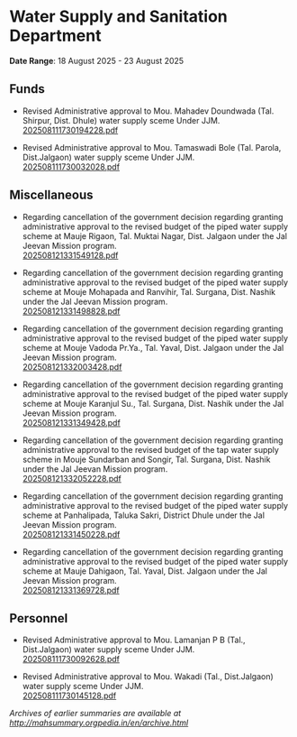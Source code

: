# Water Supply and Sanitation Department

**Date Range**: 18 August 2025 - 23 August 2025


## Funds
- Revised Administrative approval to Mou. Mahadev Doundwada  (Tal. Shirpur, Dist. Dhule) water supply sceme Under JJM.\
  [202508111730194228.pdf](https://gr.maharashtra.gov.in/Site/Upload/Government%20Resolutions/English/202508111730194228.pdf)

- Revised Administrative approval to Mou. Tamaswadi Bole (Tal. Parola, Dist.Jalgaon) water supply sceme Under JJM.\
  [202508111730032028.pdf](https://gr.maharashtra.gov.in/Site/Upload/Government%20Resolutions/English/202508111730032028.pdf)

## Miscellaneous
- Regarding cancellation of the government decision regarding granting administrative approval to the revised budget of the piped water supply scheme at Mauje Rigaon, Tal. Muktai Nagar, Dist. Jalgaon under the Jal Jeevan Mission program.\
  [202508121331549128.pdf](https://gr.maharashtra.gov.in/Site/Upload/Government%20Resolutions/English/202508121331549128.pdf)

- Regarding cancellation of the government decision regarding granting administrative approval to the revised budget of the piped water supply scheme at Mouje Mohapada and Ranvihir, Tal. Surgana, Dist. Nashik under the Jal Jeevan Mission program.\
  [202508121331498828.pdf](https://gr.maharashtra.gov.in/Site/Upload/Government%20Resolutions/English/202508121331498828.pdf)

- Regarding cancellation of the government decision regarding granting administrative approval to the revised budget of the piped water supply scheme at Mouje Vadoda Pr.Ya., Tal. Yaval, Dist. Jalgaon under the Jal Jeevan Mission program.\
  [202508121332003428.pdf](https://gr.maharashtra.gov.in/Site/Upload/Government%20Resolutions/English/202508121332003428.pdf)

- Regarding cancellation of the government decision regarding granting administrative approval to the revised budget of the piped water supply scheme at Mouje Karanjul Su., Tal. Surgana, Dist. Nashik under the Jal Jeevan Mission program.\
  [202508121331349428.pdf](https://gr.maharashtra.gov.in/Site/Upload/Government%20Resolutions/English/202508121331349428.pdf)

- Regarding cancellation of the government decision regarding granting administrative approval to the revised budget of the tap water supply scheme in Mouje Sundarban and Songir, Tal. Surgana, Dist. Nashik under the Jal Jeevan Mission program.\
  [202508121332052228.pdf](https://gr.maharashtra.gov.in/Site/Upload/Government%20Resolutions/English/202508121332052228.pdf)

- Regarding cancellation of the government decision regarding granting administrative approval to the revised budget of the piped water supply scheme at Panhalipada, Taluka Sakri, District Dhule under the Jal Jeevan Mission program.\
  [202508121331450228.pdf](https://gr.maharashtra.gov.in/Site/Upload/Government%20Resolutions/English/202508121331450228.pdf)

- Regarding cancellation of the government decision regarding granting administrative approval to the revised budget of the piped water supply scheme at Mauje Dahigaon, Tal. Yaval, Dist. Jalgaon under the Jal Jeevan Mission program.\
  [202508121331369728.pdf](https://gr.maharashtra.gov.in/Site/Upload/Government%20Resolutions/English/202508121331369728.pdf)

## Personnel
- Revised Administrative approval to Mou. Lamanjan P B (Tal., Dist.Jalgaon) water supply sceme Under JJM.\
  [202508111730092628.pdf](https://gr.maharashtra.gov.in/Site/Upload/Government%20Resolutions/English/202508111730092628.pdf)

- Revised Administrative approval to Mou. Wakadi (Tal., Dist.Jalgaon) water supply sceme Under JJM.\
  [202508111730145128.pdf](https://gr.maharashtra.gov.in/Site/Upload/Government%20Resolutions/English/202508111730145128.pdf)


*Archives of earlier summaries are available at http://mahsummary.orgpedia.in/en/archive.html*